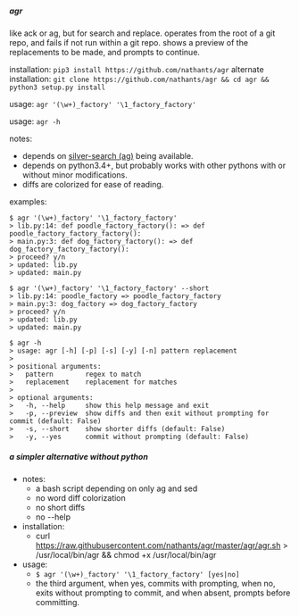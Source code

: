 ##### agr

like ack or ag, but for search and replace. operates from the root
of a git repo, and fails if not run within a git repo. shows a preview
of the replacements to be made, and prompts to continue.

installation: `pip3 install https://github.com/nathants/agr`
alternate installation: `git clone https://github.com/nathants/agr && cd agr && python3 setup.py install`

usage: `agr '(\w+)_factory' '\1_factory_factory'`

usage: `agr -h`

notes:
 - depends on [silver-search (ag)](https://github.com/ggreer/the_silver_searcher) being available.
 - depends on python3.4+, but probably works with other pythons with or without minor modifications.
 - diffs are colorized for ease of reading.

examples:

```
$ agr '(\w+)_factory' '\1_factory_factory'
> lib.py:14: def poodle_factory_factory(): => def poodle_factory_factory_factory():
> main.py:3: def dog_factory_factory(): => def dog_factory_factory_factory():
> proceed? y/n
> updated: lib.py
> updated: main.py
```

```
$ agr '(\w+)_factory' '\1_factory_factory' --short
> lib.py:14: poodle_factory => poodle_factory_factory
> main.py:3: dog_factory => dog_factory_factory
> proceed? y/n
> updated: lib.py
> updated: main.py
```

```
$ agr -h
> usage: agr [-h] [-p] [-s] [-y] [-n] pattern replacement
>
> positional arguments:
>   pattern        regex to match
>   replacement    replacement for matches
>
> optional arguments:
>   -h, --help     show this help message and exit
>   -p, --preview  show diffs and then exit without prompting for commit (default: False)
>   -s, --short    show shorter diffs (default: False)
>   -y, --yes      commit without prompting (default: False)
```

##### a simpler alternative without python
 - notes:
   - a bash script depending on only ag and sed
   - no word diff colorization
   - no short diffs
   - no --help
 - installation:
   - curl https://raw.githubusercontent.com/nathants/agr/master/agr/agr.sh > /usr/local/bin/agr && chmod +x /usr/local/bin/agr
 - usage:
   - `$ agr '(\w+)_factory' '\1_factory_factory' [yes|no]`
   - the third argument, when yes, commits with prompting, when no, exits without prompting to commit, and when absent, prompts before committing.
